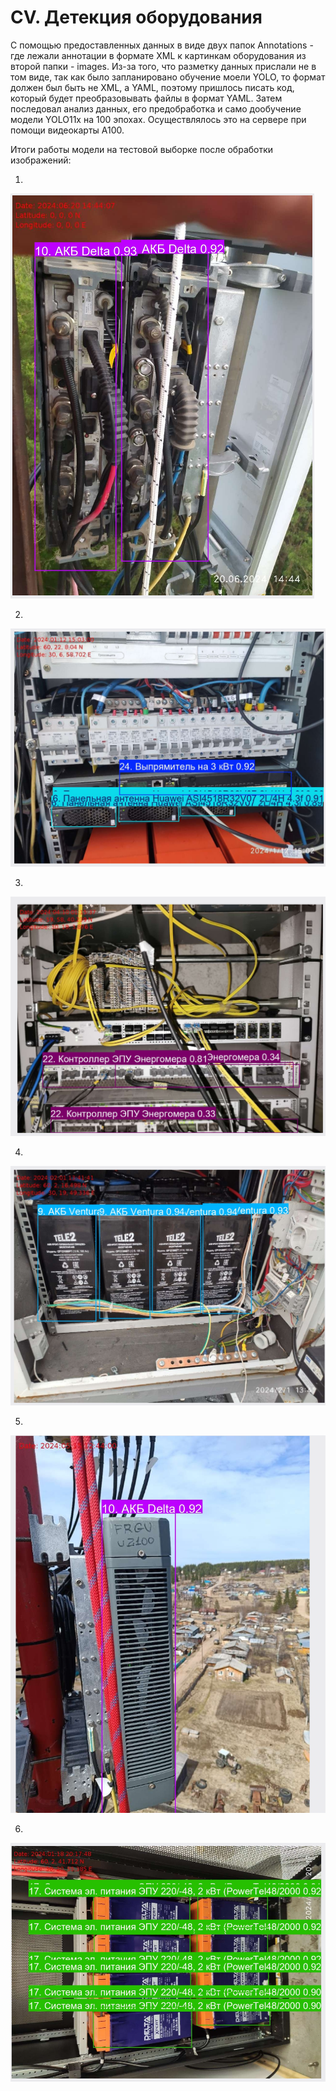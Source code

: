 # CV. Детекция оборудования

С помощью предоставленных данных в виде двух папок Annotations - где лежали аннотации в формате XML к картинкам оборудования из второй папки - images. Из-за того, что разметку данных прислали не в том виде, так как было запланировано обучение моели YOLO, то формат должен был быть не XML, а YAML, поэтому пришлось писать код, который будет преобразовывать файлы в формат YAML. Затем последовал анализ данных, его предобработка и само дообучение модели YOLO11x на 100 эпохах. Осуществлялось это на сервере при помощи видеокарты A100.

Итоги работы модели на тестовой выборке после обработки изображений:

1. 
![Mistake. Contact support: +79104513080](images_for_README\cv_1.png)

2. 
![Mistake. Contact support: +79104513080](images_for_README/cv_2.png)

3. 
![Mistake. Contact support: +79104513080](images_for_README/cv_3.png)

4. 
![Mistake. Contact support: +79104513080](images_for_README/cv_4.png)

5. 
![Mistake. Contact support: +79104513080](images_for_README/cv_5.png)

6. 
![Mistake. Contact support: +79104513080](images_for_README/cv_6.png)
